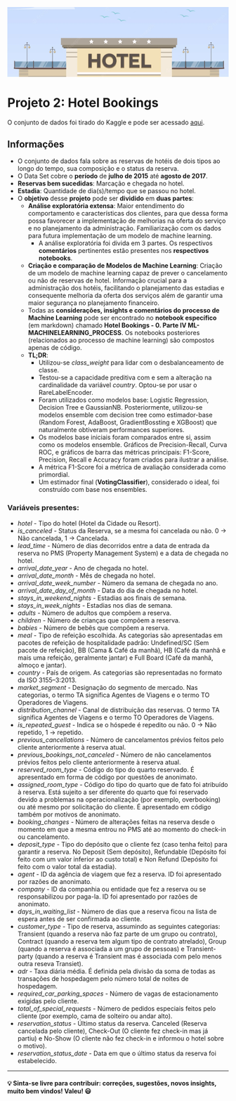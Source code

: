 ![](hotel.png)

# Projeto 2: Hotel Bookings
  O conjunto de dados foi tirado do Kaggle e pode ser acessado [aqui](https://www.kaggle.com/datasets/jessemostipak/hotel-booking-demand). 
  
  ## Informações
- O conjunto de dados fala sobre as reservas de hotéis de dois tipos ao longo do tempo, sua composição e o status da reserva.
- O Data Set cobre o **período** de **julho de 2015** até **agosto de 2017**.
- **Reservas bem sucedidas**: Marcação e chegada no hotel.
- **Estadia**: Quantidade de dia(s)/tempo que se passou no hotel.
- O **objetivo** desse **projeto** pode ser **dividido** em **duas partes**:
  - **Análise exploratória extensa**: Maior entendimento do comportamento e características dos clientes, para que dessa forma possa favorecer a implementação de melhorias na oferta do serviço e no planejamento da administração. Familiarização com os dados para futura implementação de um modelo de machine learning.
    - A análise exploratória foi divida em 3 partes. Os respectivos **comentários** pertinentes estão presentes nos **respectivos notebooks**. 
  - **Criação e comparação de Modelos de Machine Learning**: Criação de um modelo de machine learning capaz de prever o cancelamento ou não de reservas de hotel. Informação crucial para a administração dos hotéis, facilitando o planejamento das estadias e consequente melhoria da oferta dos serviços além de garantir uma maior segurança no planejamento financeiro.
  - Todas as **considerações, insights e comentários do processo de Machine Learning** pode ser encontrado no **notebook específico** (em markdown) chamado **Hotel Bookings - 0. Parte IV ML- MACHINELEARNING_PROCESS**. Os notebooks posteriores (relacionados ao processo de machine learning) são compostos apenas de código.
  - **TL;DR**:
    - Utilizou-se *class_weight* para lidar com o desbalanceamento de classe.
    - Testou-se a capacidade preditiva com e sem a alteração na cardinalidade da variável *country*. Optou-se por usar o RareLabelEncoder. 
    - Foram utilizados como modelos base: Logistic Regression, Decision Tree e GaussianNB. Posteriormente, utilizou-se modelos ensemble com decision tree como estimador-base (Random Forest, AdaBoost, GradientBossting e XGBoost) que naturalmente obtiveram performances superiores. 
    - Os modelos base iniciais foram comparados entre si, assim como os modelos ensemble. Gráficos de Precision-Recall, Curva ROC, e gráficos de barra das métricas principais: F1-Score, Precision, Recall e Accuracy foram criados para ilustrar a análise.
    - A métrica F1-Score foi a métrica de avaliação considerada como primordial. 
    - Um estimador final (**VotingClassifier**), considerado o ideal, foi construído com base nos ensembles. 
  



### Variáveis presentes:

- *hotel* - Tipo do hotel (Hotel da Cidade ou Resort).
- *is_canceled* - Status da Reserva, se a mesma foi cancelada ou não. 0 -> Não cancelada, 1 -> Cancelada.
- *lead_time* - Número de dias decorridos entre a data de entrada da reserva no PMS (Property Management System) e a data de chegada no hotel.
- *arrival_date_year* - Ano de chegada no hotel.
- *arrival_date_month* - Mês de chegada no hotel.
- *arrival_date_week_number* - Número da semana de chegada no ano.
- *arrival_date_day_of_month* - Data do dia de chegada no hotel.
- *stays_in_weekend_nights* - Estadias aos finais de semana.
- *stays_in_week_nights* - Estadias nos dias de semana. 
- *adults* - Número de adultos que compõem a reserva. 
- *children* - Número de crianças que compõem a reserva. 
- *babies* - Número de bebês que compõem a reserva.
- *meal* - Tipo de refeição escolhida. As categorias são apresentadas em pacotes de refeição de hospitalidade padrão: Undefined/SC (Sem pacote de refeição), BB (Cama & Café da manhã), HB (Café da manhã e mais uma refeição, geralmente jantar) e Full Board (Café da manhã, almoço e jantar).
- *country* - País de origem. As categorias são representadas no formato da ISO 3155–3:2013.
- *market_segment* - Designação do segmento de mercado. Nas categorias, o termo TA significa Agentes de Viagens e o termo TO Operadores de Viagens. 
- *distribution_channel* - Canal de distribuição das reservas. O termo TA significa Agentes de Viagens e o termo TO Operadores de Viagens.
- *is_repeated_guest* - Indica se o hóspede é repedito ou não. 0 -> Não repetido, 1 -> repetido.
- *previous_cancellations* - Número de cancelamentos prévios feitos pelo cliente anteriormente à reserva atual. 
- *previous_bookings_not_canceled* - Número de não cancelamentos prévios feitos pelo cliente anteriormente à reserva atual. 
- *reserved_room_type* - Código do tipo do quarto reservado. É apresentado em forma de código por questões de anonimato. 
- *assigned_room_type* - Código do tipo do quarto que de fato foi atribuído à reserva. Está sujeito a ser diferente do quarto que foi reservado devido a problemas na operacionalização (por exemplo, overbooking) ou até mesmo por solicitação do cliente. É apresentado em código também por motivos de anonimato.   
- *booking_changes* - Número de alterações feitas na reserva desde o momento em que a mesma entrou no PMS até ao momento do check-in ou cancelamento.
- *deposit_type* - Tipo do depósito que o cliente fez (caso tenha feito) para garantir a reserva. No Deposit (Sem depósito), Refundable (Depósito foi feito com um valor inferior ao custo total) e Non Refund (Depósito foi feito com o valor total da estadia). 
- *agent* - ID da agência de viagem que fez a reserva. ID foi apresentado por razões de anonimato.
- *company* - ID da companhia ou entidade que fez a reserva ou se responsabilizou por paga-la. ID foi apresentado por razões de anonimato. 
- *days_in_waiting_list* - Número de dias que a reserva ficou na lista de espera antes de ser confirmada ao cliente.
- *customer_type* - Tipo de reserva, assumindo as seguintes categorias: Transient (quando a reserva não faz parte de um grupo ou contrato), Contract (quando a reserva tem algum tipo de contrato atrelado), Group (quando a reserva é associada a um grupo de pessoas) e Transient-party (quando a reserva é Transient mas é associada com pelo menos outra reseva Transiet).
- *adr* - Taxa diária média. É definida pela divisão da soma de todas as transações de hospedagem pelo número total de noites de hospedagem.
- *required_car_parking_spaces* - Número de vagas de estacionamento exigidas pelo cliente.
- *total_of_special_requests* - Número de pedidos especiais feitos pelo cliente (por exemplo, cama de solteiro ou andar alto).
- *reservation_status* - Último status da reserva. Canceled (Reserva cancelada pelo cliente), Check-Out (O cliente fez check-in mas já partiu) e No-Show (O cliente não fez check-in e informou o hotel sobre o motivo).
- *reservation_status_date* - Data em que o último status da reserva foi estabelecido.

---
#### 💡 Sinta-se livre para contribuir: correções, sugestões, novos insights, muito bem vindos! Valeu! :smiley:

